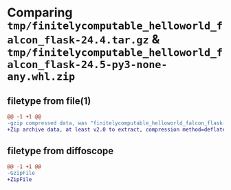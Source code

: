 # Comparing `tmp/finitelycomputable_helloworld_falcon_flask-24.4.tar.gz` & `tmp/finitelycomputable_helloworld_falcon_flask-24.5-py3-none-any.whl.zip`

## filetype from file(1)

```diff
@@ -1 +1 @@
-gzip compressed data, was "finitelycomputable_helloworld_falcon_flask-24.4.tar", last modified: Tue Apr 30 04:45:46 2024, max compression
+Zip archive data, at least v2.0 to extract, compression method=deflate
```

## filetype from diffoscope

```diff
@@ -1 +1 @@
-GzipFile
+ZipFile
```

